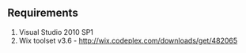 ## Requirements

1. Visual Studio 2010 SP1
1. Wix toolset v3.6 - http://wix.codeplex.com/downloads/get/482065